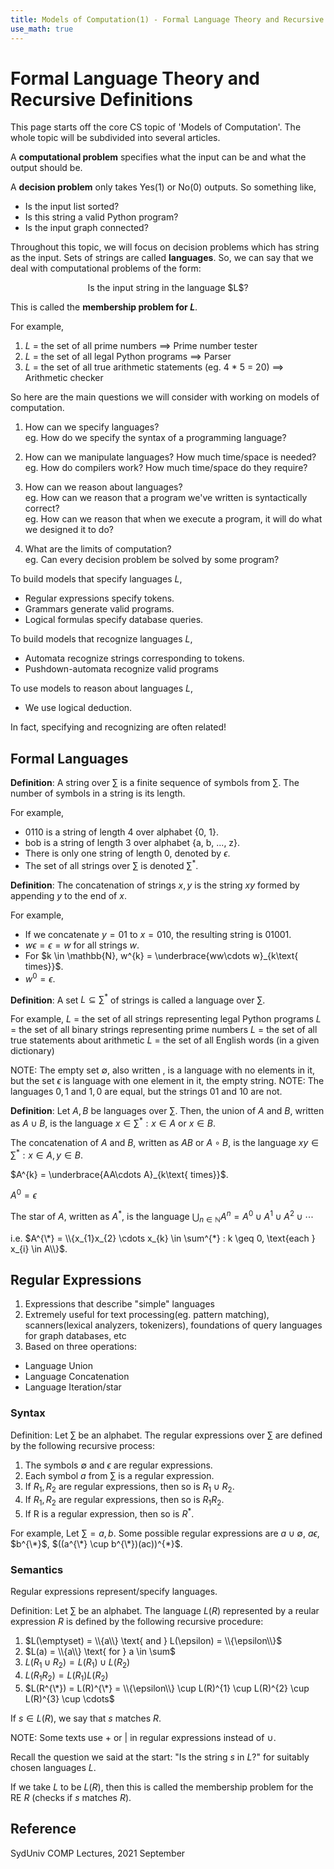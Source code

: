 ```yaml
---
title: Models of Computation(1) - Formal Language Theory and Recursive Definitions
use_math: true
---
```


# Formal Language Theory and Recursive Definitions

This page starts off the core CS topic of 'Models of Computation'. The whole topic will be subdivided into several articles.

A **computational problem** specifies what the input can be and what the output should be.

A **decision problem** only takes Yes(1) or No(0) outputs. So something like,

- Is the input list sorted?
- Is this string a valid Python program?
- Is the input graph connected?

Throughout this topic, we will focus on decision problems which has string as the input.
Sets of strings are called **languages**. So, we can say that we deal with computational problems of the form:
<p style="text-align: center;">Is the input string in the language $L$?</p>

This is called the **membership problem for $L$**.

For example,
1. $L$ = the set of all prime numbers ==> Prime number tester
2. $L$ = the set of all legal Python programs ==> Parser
3. $L$ = the set of all true arithmetic statements (eg. 4 * 5 = 20) ==> Arithmetic checker

So here are the main questions we will consider with working on models of computation.
1. How can we specify languages?\
eg. How do we specify the syntax of a programming language?

2. How can we manipulate languages? How much time/space is needed?\
eg. How do compilers work? How much time/space do they require?

3. How can we reason about languages?\
eg. How can we reason that a program we've written is syntactically correct?\
eg. How can we reason that when we execute a program, it will do what we designed it to do?

4. What are the limits of computation?\
eg. Can every decision problem be solved by some program?

To build models that specify languages $L$,
- Regular expressions specify tokens.
- Grammars generate valid programs.
- Logical formulas specify database queries.

To build models that recognize languages $L$,
- Automata recognize strings corresponding to tokens.
- Pushdown-automata recognize valid programs

To use models to reason about languages $L$,
- We use logical deduction.

In fact, specifying and recognizing are often related!

## Formal Languages

**Definition**: A string over $\sum$ is a finite sequence of symbols from $\sum$. The number of symbols in a string is its length.

For example,
- 0110 is a string of length 4 over alphabet {0, 1}.
- bob is a string of length 3 over alphabet {a, b, ..., z}.
- There is only one string of length 0, denoted by $\epsilon$.
- The set of all strings over $\sum$ is denoted $\sum^{*}$.

**Definition**: The concatenation of strings $x, y$ is the string $xy$ formed by appending $y$ to the end of $x$.

For example,
- If we concatenate $y = 01$ to $x = 010$, the resulting string is $01001$.
- $w\epsilon = \epsilon = w$ for all strings $w$.
- For $k \in \mathbb{N}, w^{k} = \underbrace{ww\cdots w}_{k\text{ times}}$.
- $w^{0} = \epsilon$.

**Definition**: A set $L \subseteq \sum^{*}$ of strings is called a language over $\sum$.

For example,
$L$ = the set of all strings representing legal Python programs
$L$ = the set of all binary strings representing prime numbers
$L$ = the set of all true statements about arithmetic
$L$ = the set of all English words (in a given dictionary)

NOTE: The empty set $\emptyset$, also written ${}$, is a language with no elements in it, but the set ${\epsilon}$ is language with one element in it, the empty string.
NOTE: The languages ${0, 1}$ and ${1, 0}$ are equal, but the strings 01 and 10 are not.

**Definition**: Let $A, B$ be languages over $\sum$.
Then, the union of $A$ and $B$, written as $A \cup B$, is the language ${x \in \sum^{*} : x \in A \text{ or } x \in B}$.

The concatenation of $A$ and $B$, written as $AB$ or $A \circ B$, is the language ${xy \in \sum^{*} : x \in A, y \in B}$.

$A^{k} = \underbrace{AA\cdots A}_{k\text{ times}}$.

$A^{0} = {\epsilon}$

The star of $A$, written as $A^{*}$, is the language $\bigcup_{n \in \mathbb{N}} A^{n} = A^{0} \cup A^{1} \cup A^{2} \cup \cdots$

i.e. $A^{\*} = \\{x_{1}x_{2} \cdots x_{k} \in \sum^{*} : k \geq 0, \text{each } x_{i} \in A\\}$.

## Regular Expressions
1. Expressions that describe "simple" languages
2. Extremely useful for text processing(eg. pattern matching), scanners(lexical analyzers, tokenizers), foundations of query languages for graph databases, etc
3. Based on three operations:
  - Language Union
  - Language Concatenation
  - Language Iteration/star

### Syntax
Definition: Let $\sum$ be an alphabet. The regular expressions over $\sum$ are defined by the following recursive process:
1. The symbols $\emptyset$ and $\epsilon$ are regular expressions.
2. Each symbol $a$ from $\sum$ is a regular expression.
3. If $R_{1}, R_{2}$ are regular expressions, then so is $R_{1} \cup R_{2}$.
4. If $R_{1}, R_{2}$ are regular expressions, then so is $R_{1}R_{2}$.
5. If R is a regular expression, then so is $R^{*}$.

For example,
Let $\sum = {a,b}$.
Some possible regular expressions are $a \cup \emptyset$, $a\epsilon$, $b^{\*}$, $((a^{\*} \cup b^{\*})(ac))^{*}$.

### Semantics
Regular expressions represent/specify languages.

Definition: Let $\sum$ be an alphabet. The language $L(R)$ represented by a reular expression $R$ is defined by the following recursive procedure:
1. $L(\emptyset) = \\{a\\} \text{ and } L(\epsilon) = \\{\epsilon\\}$
2. $L(a) = \\{a\\} \text{ for } a \in \sum$
3. $L(R_{1} \cup R_{2}) = L(R_{1}) \cup L(R_{2})$
4. $L(R_{1}R_{2}) = L(R_{1})L(R_{2})$
5. $L(R^{\*}) = L(R)^{\*} = \\{\epsilon\\} \cup L(R)^{1} \cup L(R)^{2} \cup L(R)^{3} \cup \cdots$

If $s \in L(R)$, we say that $s \text{ matches } R$.

NOTE: Some texts use + or \| in regular expressions instead of $\cup$.

Recall the question we said at the start: "Is the string $s$ in $L$?" for suitably chosen languages $L$.

If we take $L$ to be $L(R)$, then this is called the membership problem for the RE $R$ (checks if $s \text{ matches } R$).

## Reference
SydUniv COMP Lectures, 2021 September